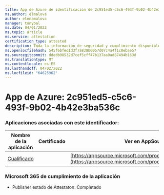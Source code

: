 ```yaml
---
title: App de Azure de identificación de 2c951ed5-c5c6-493f-9b02-4b42e3ba536c
ms.author: elmalova
author: elenamalova
manager: tonybal
ms.date: 04/01/2022
ms.topic: article
ms.service: attestation
certification_type: attested
description: Toda la información de seguridad y cumplimiento disponible para 2c951ed5-c5c6-493f-9b02-4b42e3ba536c.
ms.openlocfilehash: 545f6bfed1d3f7a830b0057d07c4a4f1c8ebae57
ms.sourcegitcommit: ddedb98532d7cef5cff47b137aa0ad87494b163d
ms.translationtype: MT
ms.contentlocale: es-ES
ms.lasthandoff: 04/02/2022
ms.locfileid: "64625962"
---
```

# <a name="azure-app-id-2c951ed5-c5c6-493f-9b02-4b42e3ba536c"></a>App de Azure: 2c951ed5-c5c6-493f-9b02-4b42e3ba536c


### <a name="apps-associated-with-this-id"></a>Aplicaciones asociadas con este identificador:
| **Nombre de la aplicación** | **Certificado** | **Ver en AppSource** |
|--------------|---------------|-----------------------|
| [Cualificado](../forward/WA200002720.md) |  | [https://appsource.microsoft.com/product/office/WA200002720](https://appsource.microsoft.com/product/office/WA200002720) |

### <a name="microsoft-365-app-compliance-status"></a>Microsoft 365 de cumplimiento de la aplicación
- Publisher estado de Attestaton: Completado

